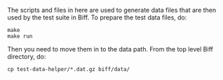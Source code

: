 The scripts and files in here are used to generate data files that are then used by the test suite in Biff. To prepare the test data files, do:

```
make
make run
```

Then you need to move them in to the data path. From the top level Biff directory, do:

```
cp test-data-helper/*.dat.gz biff/data/
```
